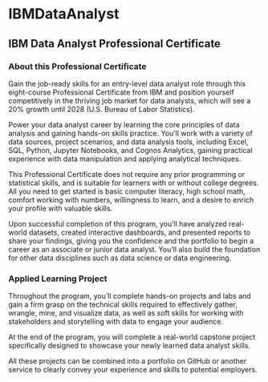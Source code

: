 # IBMDataAnalyst
## IBM Data Analyst Professional Certificate
### About this Professional Certificate


Gain the job-ready skills for an entry-level data analyst role through this eight-course Professional Certificate from IBM and position yourself competitively in the thriving job market for data analysts, which will see a 20% growth until 2028 (U.S. Bureau of Labor Statistics).

Power your data analyst career by learning the core principles of data analysis and gaining hands-on skills practice. You’ll work with a variety of data sources, project scenarios, and data analysis tools, including Excel, SQL, Python, Jupyter Notebooks, and Cognos Analytics, gaining practical experience with data manipulation and applying analytical techniques.

This Professional Certificate does not require any prior programming or statistical skills, and is suitable for learners with or without college degrees. All you need to get started is basic computer literacy, high school math, comfort working with numbers, willingness to learn, and a desire to enrich your profile with valuable skills.

Upon successful completion of this program, you’ll have analyzed real-world datasets, created interactive dashboards, and presented reports to share your findings, giving you the confidence and the portfolio to begin a career as an associate or junior data analyst. You’ll also build the foundation for other data disciplines such as data science or data engineering.
### Applied Learning Project

Throughout the program, you’ll complete hands-on projects and labs and gain a firm grasp on the technical skills required to effectively gather, wrangle, mine, and visualize data, as well as soft skills for working with stakeholders and storytelling with data to engage your audience. 

 At the end of the program, you will complete a real-world capstone project specifically designed to showcase your newly learned data analyst skills. 

 All these projects can be combined into a portfolio on GitHub or another service to clearly convey your experience and skills to potential employers.
